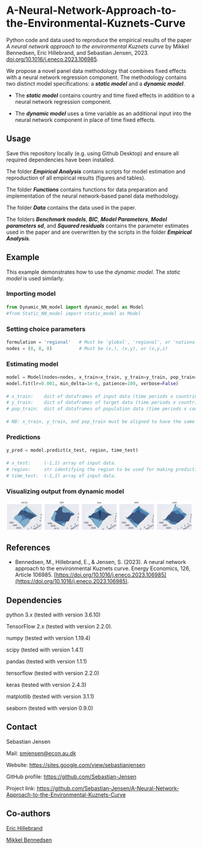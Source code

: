 # A-Neural-Network-Approach-to-the-Environmental-Kuznets-Curve
Python code and data used to reproduce the empirical results of the paper *A neural network approach to the environmental Kuznets curve* by Mikkel Bennedsen, Eric Hillebrand, and Sebastian Jensen, 2023. [doi.org/10.1016/j.eneco.2023.106985](https://doi.org/10.1016/j.eneco.2023.106985). 

We propose a novel panel data methodology that combines fixed effects with a neural network regression component. The methodology contains two distinct model specifications: a ***static model*** and a ***dynamic model***.

* The ***static model*** contains country and time fixed effects in addition to a neural network regression component.

* The ***dynamic model*** uses a time variable as an additional input into the neural network component in place of time fixed effects.


## Usage
Save this repository locally (e.g. using Github Desktop) and ensure all required dependencies have been installed. 

The folder ***Empirical Analysis*** contains scripts for model estimation and reproduction of all empirical results (figures and tables).

The folder ***Functions*** contains functions for data preparation and implementation of the neural network-based panel data methodology. 

The folder ***Data*** contains the data used in the paper.

The folders ***Benchmark models***, ***BIC***, ***Model Parameters***, ***Model parameters sd***, and ***Squared residuals*** contains the parameter estimates used in the paper and are overwritten by the scripts in the folder ***Empirical Analysis***.


## Example
This example demonstrates how to use the _dynamic model_. The _static model_ is used similarly.

### Importing model
```python
from Dynamic_NN_model import dynamic_model as Model
#from Static_NN_model import static_model as Model 
```

### Setting choice parameters
```python
formulation = 'regional'   # Must be 'global', 'regional', or 'national'
nodes = (8, 8, 8)          # Must be (x,), (x,y), or (x,y,z)
```

### Estimating model
```python
model = Model(nodes=nodes, x_train=x_train, y_train=y_train, pop_train=pop_train, formulation=formulation)
model.fit(lr=0.001, min_delta=1e-6, patience=100, verbose=False)

# x_train:    dict of dataframes of input data (time periods x countries) with a key for each region.
# y_train:    dict of dataframes of target data (time periods x countries) with a key for each region.
# pop_train:  dict of dataframes of population data (time periods x countries) with a key for each region.

# NB: x_train, y_train, and pop_train must be aligned to have the same missing values. pop_train is used for transforming the data (log per capita transformation). 
```

### Predictions
```python
y_pred = model.predict(x_test, region, time_test)

# x_test:     (-1,1) array of input data.
# region:     str identifying the region to be used for making predictions.
# time_test:  (-1,1) array of input data.
```

### Visualizing output from dynamic model
<p float="left">
  <img src="/Figures examples/f_OECD_with_ben.png" width="19%" />
  <img src="/Figures examples/f_REF_with_ben.png" width="19%" />
  <img src="/Figures examples/f_Asia_with_ben.png" width="19%" />
  <img src="/Figures examples/f_MAF_with_ben.png" width="19%" />
  <img src="/Figures examples/f_LAM_with_ben.png" width="19%" />
</p>


## References
* Bennedsen, M., Hillebrand, E., & Jensen, S. (2023). A neural network approach to the environmental Kuznets curve. Energy Economics, 126, Article 106985. [https://doi.org/10.1016/j.eneco.2023.106985](https://doi.org/10.1016/j.eneco.2023.106985).


## Dependencies
python 3.x (tested with version 3.6.10) 

TensorFlow 2.x (tested with version 2.2.0).

numpy (tested with version 1.19.4)

scipy (tested with version 1.4.1)

pandas (tested with version 1.1.1)

tensorflow (tested with version 2.2.0)

keras (tested with version 2.4.3)

matplotlib (tested with version 3.1.1)

seaborn (tested with version 0.9.0)


## Contact
Sebastian Jensen

Mail: smjensen@econ.au.dk

Website: https://sites.google.com/view/sebastianjensen

GitHub profile: https://github.com/Sebastian-Jensen

Project link: https://github.com/Sebastian-Jensen/A-Neural-Network-Approach-to-the-Environmental-Kuznets-Curve


## Co-authors
[Eric Hillebrand](https://sites.google.com/site/erichillebrand)

[Mikkel Bennedsen](https://sites.google.com/site/mbennedsen/home)

